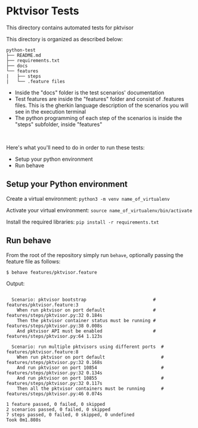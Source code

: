 # Pktvisor Tests
This directory contains automated tests for pktvisor


This directory is organized as described below:


```
python-test
├── README.md
├── requirements.txt
├── docs
└── features
|   ├── steps
|   └── .feature files

```

- Inside the "docs" folder is the test scenarios' documentation
- Test features are inside the "features" folder and consist of .features files. This is the gherkin language description of the scenarios you will see in the execution terminal
- The python programming of each step of the scenarios is inside the "steps" subfolder, inside "features"


<br>

Here's what you'll need to do in order to run these tests:
- Setup your python environment
- Run behave

## Setup your Python environment
Create a virtual environment: `python3 -m venv name_of_virtualenv`

Activate your virtual environment: `source name_of_virtualenv/bin/activate`

Install the required libraries: `pip install -r requirements.txt`


## Run behave
From the root of the repository simply run `behave`, optionally passing the feature file as follows:

```sh
$ behave features/pktvisor.feature
```

Output:

```

  Scenario: pktvisor bootstrap                         # features/pktvisor.feature:3
    When run pktvisor on port default                  # features/steps/pktvisor.py:32 0.184s
    Then the pktvisor container status must be running # features/steps/pktvisor.py:38 0.008s
    And pktvisor API must be enabled                   # features/steps/pktvisor.py:64 1.123s

  Scenario: run multiple pktvisors using different ports  # features/pktvisor.feature:8
    When run pktvisor on port default                     # features/steps/pktvisor.py:32 0.168s
    And run pktvisor on port 10854                        # features/steps/pktvisor.py:32 0.134s
    And run pktvisor on port 10855                        # features/steps/pktvisor.py:32 0.117s
    Then all the pktvisor containers must be running      # features/steps/pktvisor.py:46 0.074s

1 feature passed, 0 failed, 0 skipped
2 scenarios passed, 0 failed, 0 skipped
7 steps passed, 0 failed, 0 skipped, 0 undefined
Took 0m1.808s

```